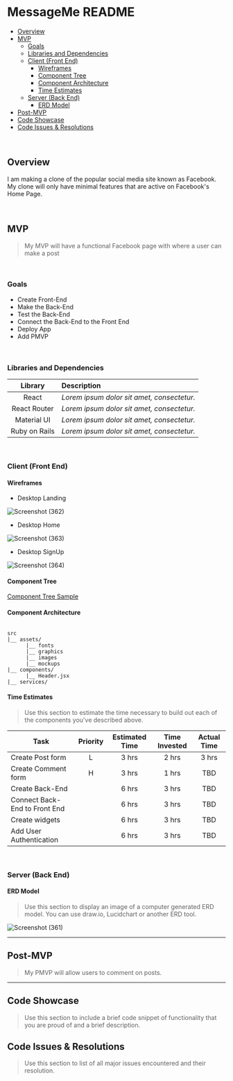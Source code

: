
# MessageMe README <!-- omit in toc -->

- [Overview](#overview)
- [MVP](#mvp)
  - [Goals](#goals)
  - [Libraries and Dependencies](#libraries-and-dependencies)
  - [Client (Front End)](#client-front-end)
    - [Wireframes](#wireframes)
    - [Component Tree](#component-tree)
    - [Component Architecture](#component-architecture)
    - [Time Estimates](#time-estimates)
  - [Server (Back End)](#server-back-end)
    - [ERD Model](#erd-model)
- [Post-MVP](#post-mvp)
- [Code Showcase](#code-showcase)
- [Code Issues & Resolutions](#code-issues--resolutions)

<br>

## Overview

I am making a clone of the popular social media site known as Facebook. My clone will only have minimal features that are active on Facebook's Home Page.


<br>

## MVP

> My MVP will have a functional Facebook page with where a user can make a post

<br>

### Goals

- Create Front-End
- Make the Back-End
- Test the Back-End
- Connect the Back-End to the Front End
- Deploy App
- Add PMVP

<br>

### Libraries and Dependencies

|     Library      | Description                                |
| :--------------: | :----------------------------------------- |
|      React       | _Lorem ipsum dolor sit amet, consectetur._ |
|   React Router   | _Lorem ipsum dolor sit amet, consectetur._ |
| Material UI      | _Lorem ipsum dolor sit amet, consectetur._ |
|  Ruby on Rails   | _Lorem ipsum dolor sit amet, consectetur._ |

<br>

### Client (Front End)

#### Wireframes

- Desktop Landing

![Screenshot (362)](https://user-images.githubusercontent.com/50060155/145655863-1c888356-f773-41b3-b64b-f0b035f205a8.png)

- Desktop Home

![Screenshot (363)](https://user-images.githubusercontent.com/50060155/145655897-bd572b75-6088-4081-873e-dd019cb68f7d.png)

- Desktop SignUp

![Screenshot (364)](https://user-images.githubusercontent.com/50060155/145656034-4f24fd2d-77a9-4b2a-b547-605af7648d0b.png)
 

#### Component Tree

[Component Tree Sample](https://gist.git.generalassemb.ly/davidtwhitlatch/414107e2560ae0bb65e233570f2fe056#file-component-tree-png)

#### Component Architecture

``` structure

src
|__ assets/
      |__ fonts
      |__ graphics
      |__ images
      |__ mockups
|__ components/
      |__ Header.jsx
|__ services/

```

#### Time Estimates

> Use this section to estimate the time necessary to build out each of the components you've described above.

| Task                | Priority | Estimated Time | Time Invested | Actual Time |
| ------------------- | :------: | :------------: | :-----------: | :---------: |
| Create Post form    |    L     |     3 hrs      |     2 hrs     |    3 hrs    |
| Create Comment form |    H     |     3 hrs      |     1 hrs     |     TBD     |
| Create Back-End     |          |     6 hrs      |     3 hrs     |     TBD     |
| Connect Back-End to Front End |          |     6 hrs      |     3 hrs     |     TBD     |
| Create widgets      |          |     6 hrs      |     3 hrs     |     TBD     |
| Add User Authentication   |          |     6 hrs      |     3 hrs     |     TBD     |


<br>

### Server (Back End)

#### ERD Model

> Use this section to display an image of a computer generated ERD model. You can use draw.io, Lucidchart or another ERD tool.

![Screenshot (361)](https://user-images.githubusercontent.com/50060155/145606043-9e19bbc5-2dc0-4d59-b801-5a773b66101b.png)
<br>

***

## Post-MVP

> My PMVP will allow users to comment on posts. 

***

## Code Showcase

> Use this section to include a brief code snippet of functionality that you are proud of and a brief description.

## Code Issues & Resolutions

> Use this section to list of all major issues encountered and their resolution.
